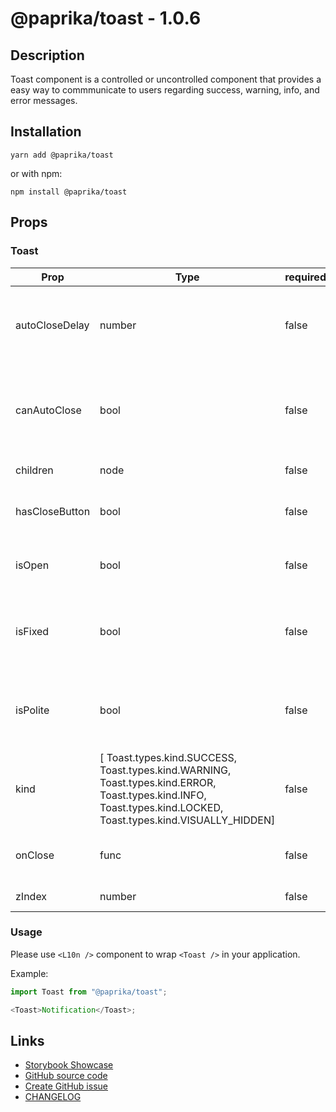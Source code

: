 <!-- start: Autogenerated - do not modify -->

# @paprika/toast - 1.0.6

## Description

Toast component is a controlled or uncontrolled component that provides a easy way to commmunicate to users regarding success, warning, info, and error messages.

## Installation

```
yarn add @paprika/toast
```

or with npm:

```
npm install @paprika/toast
```

## Props

### Toast

| Prop           | Type                                                                                                                                                            | required | default               | Description                                                                               |
| -------------- | --------------------------------------------------------------------------------------------------------------------------------------------------------------- | -------- | --------------------- | ----------------------------------------------------------------------------------------- |
| autoCloseDelay | number                                                                                                                                                          | false    | 5000                  | Duration (in ms) before Toast will automaticall close (if canAutoClose is true)           |
| canAutoClose   | bool                                                                                                                                                            | false    | false                 | Will automatically close after 1500ms (or longer if provided by autoCloseDelay)           |
| children       | node                                                                                                                                                            | false    | null                  | Content of the Toast                                                                      |
| hasCloseButton | bool                                                                                                                                                            | false    | true                  | If the component should have a 'close' button                                             |
| isOpen         | bool                                                                                                                                                            | false    | undefined             | How "controlled" toast is shown / hidden.                                                 |
| isFixed        | bool                                                                                                                                                            | false    | false                 | If the Toast is fixed to the top of the viewport. This will render the Toast as a Portal. |
| isPolite       | bool                                                                                                                                                            | false    | false                 | A11y: If the toast is polite or not. If false, then the toast will be assertive.          |
| kind           | [ Toast.types.kind.SUCCESS, Toast.types.kind.WARNING, Toast.types.kind.ERROR, Toast.types.kind.INFO, Toast.types.kind.LOCKED, Toast.types.kind.VISUALLY_HIDDEN] | false    | Toast.types.kind.INFO | Determines the styling of the Toast                                                       |
| onClose        | func                                                                                                                                                            | false    | () => {}              | Callback that is executed after clicking the 'close' button                               |
| zIndex         | number                                                                                                                                                          | false    | null                  | The z-index of the Toast                                                                  |

<!-- end: Autogenerated - do not modify -->
<!-- content -->

### Usage

Please use `<L10n />` component to wrap `<Toast />` in your application.

Example:

```js
import Toast from "@paprika/toast";

<Toast>Notification</Toast>;
```

<!-- eoContent -->

## Links

- [Storybook Showcase](https://paprika.highbond.com/?path=/story/messaging-toast--showcase)
- [GitHub source code](https://github.com/acl-services/paprika/tree/master/packages/Toast/src)
- [Create GitHub issue](https://github.com/acl-services/paprika/issues/new?label=[]&title=@paprika/toast%20[help]:%20your%20short%20description&body=%0A%23%20Help%20wanted%0A%0A%23%23%20Please%20write%20your%20question.%0A*A%20clear%20and%20concise%20description%20of%20what%20the%20question%20is*%0A%0A%23%23%20Additional%20context%0A*Add%20any%20other%20context%20or%20screenshots%20about%20your%20question%20here.*%0A)
- [CHANGELOG](https://github.com/acl-services/paprika/tree/master/packages/Toast/CHANGELOG.md)
